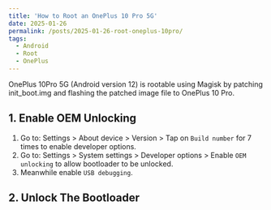 ```yaml
---
title: 'How to Root an OnePlus 10 Pro 5G'
date: 2025-01-26
permalink: /posts/2025-01-26-root-oneplus-10pro/
tags:
  - Android
  - Root
  - OnePlus
---
```


OnePlus 10Pro 5G (Android version 12) is rootable using Magisk by patching init_boot.img and flashing the patched image file to OnePlus 10 Pro.

## 1. Enable OEM Unlocking
1. Go to: Settings > About device > Version > Tap on ```Build number``` for 7 times to enable developer options.
2. Go to: Settings > System settings > Developer options > Enable ```OEM unlocking``` to allow bootloader to be unlocked.
3. Meanwhile enable ```USB debugging```.

## 2. Unlock The Bootloader
